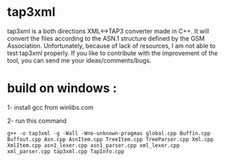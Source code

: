 # tap3xml
tap3xml is a both directions XML&lt;->TAP3 converter made in C++. It will convert the files according to the ASN.1 structure defined by the GSM Association.  Unfortunately, because of lack of resources, I am not able to test tap3xml properly. If you like to contribute with the improvement of the tool, you can send me your ideas/comments/bugs.

# build on windows :

1- install gcc from winlibs.com

2- run this command
```
g++ -o tap3xml -g -Wall -Wno-unknown-pragmas global.cpp Buffin.cpp Buffout.cpp Asn.cpp AsnItem.cpp TreeItem.cpp TreeParser.cpp Xml.cpp XmlItem.cpp asn1_lexer.cpp asn1_parser.cpp xml_lexer.cpp xml_parser.cpp tap3xml.cpp TapInfo.cpp
```

